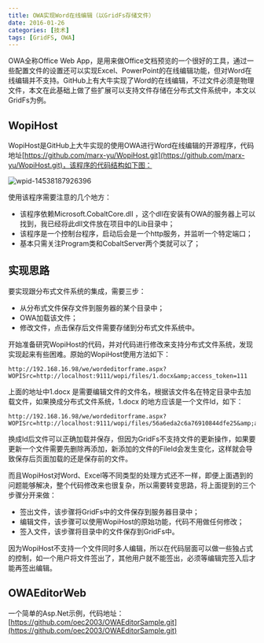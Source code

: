 ```yaml
---
title: OWA实现Word在线编辑（以GridFs存储文件）
date: 2016-01-26
categories: [技术]
tags: [GridFS, OWA]
---
```


OWA全称Office Web App，是用来做Office文档预览的一个很好的工具，通过一些配置文件的设置还可以实现Excel、PowerPoint的在线编辑功能，但对Word在线编辑并不支持。GitHub上有大牛实现了Word的在线编辑，不过文件必须是物理文件，本文在此基础上做了些扩展可以支持文件存储在分布式文件系统中，本文以GridFs为例。
<!--more-->
## WopiHost

WopiHost是GitHub上大牛实现的使用OWA进行Word在线编辑的开源程序，代码地址[https://github.com/marx-yu/WopiHost.git](https://github.com/marx-yu/WopiHost.git)，该程序的代码结构如下图：

![wpid-14538187926396](https://cdn.jsdelivr.net/gh/oec2003/hblog-images/img/202201290648684.jpg)

使用该程序需要注意的几个地方：

* 该程序依赖Microsoft.CobaltCore.dll ，这个dll在安装有OWA的服务器上可以找到，我已经将此dll文件放在项目中的Lib目录中；
* 该程序是一个控制台程序，启动后会是一个http服务，并监听一个特定端口；
* 基本只需关注Program类和CobaltServer两个类就可以了；

## 实现思路

要实现跟分布式文件系统的集成，需要三步：

* 从分布式文件保存文件到服务器的某个目录中；
* OWA加载该文件；
* 修改文件，点击保存后文件需要存储到分布式文件系统中。

开始准备研究WopiHost的代码，并对代码进行修改来支持分布式文件系统，发现实现起来有些困难。原始的WopiHost使用方法如下：

```
http://192.168.16.98/we/wordeditorframe.aspx?WOPISrc=http://localhost:9111/wopi/files/1.docx&amp;access_token=111
```

上面的地址中1.docx 是需要编辑文件的文件名，根据该文件名在特定目录中去加载文件，如果换成分布式文件系统，1.docx 的地方应该是一个文件Id，如下：

```
http://192.168.16.98/we/wordeditorframe.aspx?WOPISrc=http://localhost:9111/wopi/files/56a6eda2c6a76910844dfe25&amp;access_token=111
```

换成Id后文件可以正确加载并保存，但因为GridFs不支持文件的更新操作，如果要更新一个文件需要先删除再添加，新添加的文件的FileId会发生变化，这样就会导致保存后页面加载的还是保存前的文件。

而且WopiHost对Word、Excel等不同类型的处理方式还不一样，即便上面遇到的问题能够解决，整个代码修改来也很复杂，所以需要转变思路，将上面提到的三个步骤分开来做：

* 签出文件，该步骤将GridFs中的文件保存到服务器目录中；
* 编辑文件，该步骤可以使用WopiHost的原始功能，代码不用做任何修改；
* 签入文件，该步骤将目录中的文件保存到GridFs中。

因为WopiHost不支持一个文件同时多人编辑，所以在代码层面可以做一些独占式的控制，如一个用户将文件签出了，其他用户就不能签出，必须等编辑完签入后才能再签出编辑。

## OWAEditorWeb

一个简单的Asp.Net示例，代码地址：[https://github.com/oec2003/OWAEditorSample.git](https://github.com/oec2003/OWAEditorSample.git)

